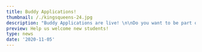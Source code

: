```yaml
---
title: Buddy Applications!
thumbnail: /./kingsqueens-24.jpg
description: "Buddy Applications are live! \n\nDo you want to be part of welcoming new international students to KTH? **Apply to be one of our Spring 2021 Buddies!** Buddies are responsible for helping out at our events and hosting activities with their Buddy Group, a smaller group of new incoming students.\n\nSounds like something for you?\n\n**\U0001F419 Notify your interest here:** [bit.ly/BuddyVT21](https://docs.google.com/forms/d/e/1FAIpQLSe1V_aJpZrX5K5UvPP74aqYwlrNKFA3SGeN5jBVHBQhGn0T4w/viewform)\n\n**\U0001F419 Deadline:** Sat, Nov 14 at 23.59\n\nMore info can be found in the interest form! We will also be hosting a **Zoom Buddy info session** in which you as an interested applicant can hear about the project and ask your questions. It will take place on Wednesday, November 11th at 18.00 at [bit.ly/VT21Zoom](https://kth-se.zoom.us/j/62215975850) !\n\nThanks Paul (IG handle: @jpeg714) for the pic!"
preview: Help us welcome new students!
type: news
date: '2020-11-05'
---
```


